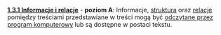 [**1.3.1 Informacje i relacje**](https://wcag.lepszyweb.pl/#info-and-relationships) - **poziom A**: Informacje, <a href="#" data-toggle="tooltip" data-original-title="{{site.data.glossary.struktura | strip_html | replace: '*', ''}}">struktura</a> oraz <a href="#" data-toggle="tooltip" data-original-title="{{site.data.glossary.relacja | strip_html | replace: '*', ''}}">relacje</a> pomiędzy treściami przedstawiane w treści mogą być <a href="#" data-toggle="tooltip" data-original-title="{{site.data.glossary.okreslony_programowo | strip_html | replace: '*', ''}}">odczytane przez program komputerowy</a> lub są dostępne w postaci tekstu.
